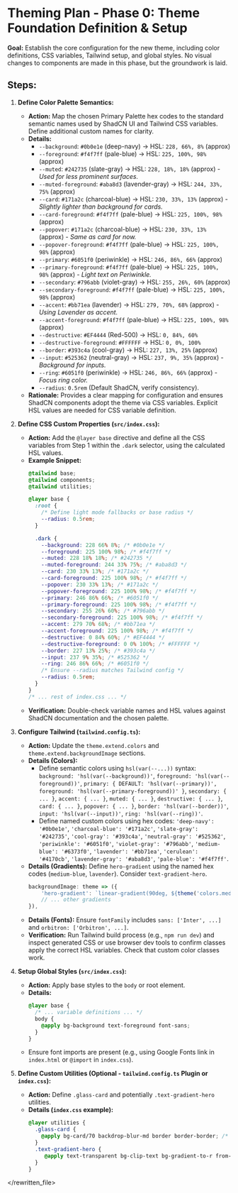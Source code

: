 # Theming Plan - Phase 0: Theme Foundation Definition & Setup

**Goal:** Establish the core configuration for the new theme, including color definitions, CSS variables, Tailwind setup, and global styles. No visual changes to components are made in this phase, but the groundwork is laid.

## Steps:

1.  **Define Color Palette Semantics:**
    *   **Action:** Map the chosen Primary Palette hex codes to the standard semantic names used by ShadCN UI and Tailwind CSS variables. Define additional custom names for clarity.
    *   **Details:**
        *   `--background`: `#0b0e1e` (deep-navy) -> HSL: `228, 66%, 8%` (approx)
        *   `--foreground`: `#f4f7ff` (pale-blue) -> HSL: `225, 100%, 98%` (approx)
        *   `--muted`: `#242735` (slate-gray) -> HSL: `228, 18%, 18%` (approx) - *Used for less prominent surfaces.*
        *   `--muted-foreground`: `#aba8d3` (lavender-gray) -> HSL: `244, 33%, 75%` (approx)
        *   `--card`: `#171a2c` (charcoal-blue) -> HSL: `230, 33%, 13%` (approx) - *Slightly lighter than background for cards.*
        *   `--card-foreground`: `#f4f7ff` (pale-blue) -> HSL: `225, 100%, 98%` (approx)
        *   `--popover`: `#171a2c` (charcoal-blue) -> HSL: `230, 33%, 13%` (approx) - *Same as card for now.*
        *   `--popover-foreground`: `#f4f7ff` (pale-blue) -> HSL: `225, 100%, 98%` (approx)
        *   `--primary`: `#6051f0` (periwinkle) -> HSL: `246, 86%, 66%` (approx)
        *   `--primary-foreground`: `#f4f7ff` (pale-blue) -> HSL: `225, 100%, 98%` (approx) - *Light text on Periwinkle.*
        *   `--secondary`: `#796abb` (violet-gray) -> HSL: `255, 26%, 60%` (approx)
        *   `--secondary-foreground`: `#f4f7ff` (pale-blue) -> HSL: `225, 100%, 98%` (approx)
        *   `--accent`: `#bb71ea` (lavender) -> HSL: `279, 70%, 68%` (approx) - *Using Lavender as accent.*
        *   `--accent-foreground`: `#f4f7ff` (pale-blue) -> HSL: `225, 100%, 98%` (approx)
        *   `--destructive`: `#EF4444` (Red-500) -> HSL: `0, 84%, 60%`
        *   `--destructive-foreground`: `#FFFFFF` -> HSL: `0, 0%, 100%`
        *   `--border`: `#393c4a` (cool-gray) -> HSL: `227, 13%, 25%` (approx)
        *   `--input`: `#525362` (neutral-gray) -> HSL: `237, 9%, 35%` (approx) - *Background for inputs.*
        *   `--ring`: `#6051f0` (periwinkle) -> HSL: `246, 86%, 66%` (approx) - *Focus ring color.*
        *   `--radius`: `0.5rem` (Default ShadCN, verify consistency).
    *   **Rationale:** Provides a clear mapping for configuration and ensures ShadCN components adopt the theme via CSS variables. Explicit HSL values are needed for CSS variable definition.

2.  **Define CSS Custom Properties (`src/index.css`):**
    *   **Action:** Add the `@layer base` directive and define all the CSS variables from Step 1 within the `.dark` selector, using the calculated HSL values.
    *   **Example Snippet:**
        ```css
        @tailwind base;
        @tailwind components;
        @tailwind utilities;

        @layer base {
          :root {
            /* Define light mode fallbacks or base radius */
            --radius: 0.5rem;
          }

          .dark {
            --background: 228 66% 8%; /* #0b0e1e */
            --foreground: 225 100% 98%; /* #f4f7ff */
            --muted: 228 18% 18%; /* #242735 */
            --muted-foreground: 244 33% 75%; /* #aba8d3 */
            --card: 230 33% 13%; /* #171a2c */
            --card-foreground: 225 100% 98%; /* #f4f7ff */
            --popover: 230 33% 13%; /* #171a2c */
            --popover-foreground: 225 100% 98%; /* #f4f7ff */
            --primary: 246 86% 66%; /* #6051f0 */
            --primary-foreground: 225 100% 98%; /* #f4f7ff */
            --secondary: 255 26% 60%; /* #796abb */
            --secondary-foreground: 225 100% 98%; /* #f4f7ff */
            --accent: 279 70% 68%; /* #bb71ea */
            --accent-foreground: 225 100% 98%; /* #f4f7ff */
            --destructive: 0 84% 60%; /* #EF4444 */
            --destructive-foreground: 0 0% 100%; /* #FFFFFF */
            --border: 227 13% 25%; /* #393c4a */
            --input: 237 9% 35%; /* #525362 */
            --ring: 246 86% 66%; /* #6051f0 */
            /* Ensure --radius matches Tailwind config */
            --radius: 0.5rem;
          }
        }
        /* ... rest of index.css ... */
        ```
    *   **Verification:** Double-check variable names and HSL values against ShadCN documentation and the chosen palette.

3.  **Configure Tailwind (`tailwind.config.ts`):**
    *   **Action:** Update the `theme.extend.colors` and `theme.extend.backgroundImage` sections.
    *   **Details (Colors):**
        *   Define semantic colors using `hsl(var(--...))` syntax: `background: 'hsl(var(--background))'`, `foreground: 'hsl(var(--foreground))'`, `primary: { DEFAULT: 'hsl(var(--primary))', foreground: 'hsl(var(--primary-foreground))' }`, `secondary: { ... }`, `accent: { ... }`, `muted: { ... }`, `destructive: { ... }`, `card: { ... }`, `popover: { ... }`, `border: 'hsl(var(--border))'`, `input: 'hsl(var(--input))'`, `ring: 'hsl(var(--ring))'`. 
        *   Define named custom colors using hex codes: `'deep-navy': '#0b0e1e'`, `'charcoal-blue': '#171a2c'`, `'slate-gray': '#242735'`, `'cool-gray': '#393c4a'`, `'neutral-gray': '#525362'`, `'periwinkle': '#6051f0'`, `'violet-gray': '#796abb'`, `'medium-blue': '#6373f0'`, `'lavender': '#bb71ea'`, `'cerulean': '#4170cb'`, `'lavender-gray': '#aba8d3'`, `'pale-blue': '#f4f7ff'`. 
    *   **Details (Gradients):** Define `hero-gradient` using the named hex codes (`medium-blue`, `lavender`). Consider `text-gradient-hero`. 
        ```js
        backgroundImage: theme => ({
            'hero-gradient': `linear-gradient(90deg, ${theme('colors.medium-blue')} 0%, ${theme('colors.lavender')} 100%)`,
            // ... other gradients
        }),
        ```
    *   **Details (Fonts):** Ensure `fontFamily` includes `sans: ['Inter', ...]` and `orbitron: ['Orbitron', ...]`. 
    *   **Verification:** Run Tailwind build process (e.g., `npm run dev`) and inspect generated CSS or use browser dev tools to confirm classes apply the correct HSL variables. Check that custom color classes work.

4.  **Setup Global Styles (`src/index.css`):**
    *   **Action:** Apply base styles to the `body` or root element.
    *   **Details:**
        ```css
        @layer base {
          /* ... variable definitions ... */
          body {
            @apply bg-background text-foreground font-sans;
          }
        }
        ```
    *   Ensure font imports are present (e.g., using Google Fonts link in `index.html` or `@import` in `index.css`).

5.  **Define Custom Utilities (Optional - `tailwind.config.ts` Plugin or `index.css`):**
    *   **Action:** Define `.glass-card` and potentially `.text-gradient-hero` utilities.
    *   **Details (`index.css` example):**
        ```css
        @layer utilities {
          .glass-card {
            @apply bg-card/70 backdrop-blur-md border border-border; /* Adjust opacity/blur */
          }
          .text-gradient-hero {
             @apply text-transparent bg-clip-text bg-gradient-to-r from-medium-blue to-lavender;
          }
        }
        ```

</rewritten_file> 